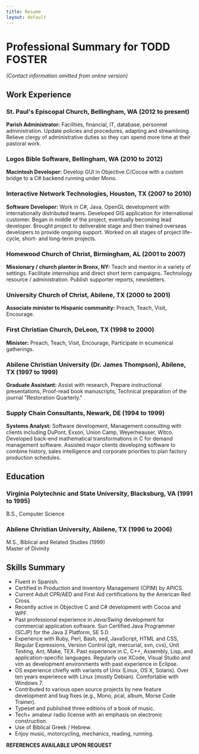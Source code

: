 ```yaml
---
title: Resume
layout: default
---
```


# Professional Summary for TODD FOSTER

*(Contact information omitted from online version)*

## Work Experience

### **St. Paul's Episcopal Church,** Bellingham, WA (2012 to present)
**Parish Administrator:** Facilities, financial, IT, database, personnel administration. Update policies and procedures, adapting and streamlining. Relieve clergy of administrative duties so they can spend more time at their pastoral work.

### **Logos Bible Software,** Bellingham, WA (2010 to 2012)
**Macintosh Developer:** Develop GUI in Objective C/Cocoa with a custom bridge to a C# backend running under Mono.

### **Interactive Network Technologies,** Houston, TX (2007 to 2010)
**Software Developer:** Work in C#, Java, OpenGL development with internationally distributed teams. Developed GIS application for international customer. Began in middle of the project, eventually becoming lead developer. Brought project to deliverable stage and then trained overseas developers to provide ongoing support. Worked on all stages of project life-cycle, short- and long-term projects.

### **Homewood Church of Christ,** Birmingham, AL (2001 to 2007)
**Missionary / church planter in Bronx, NY:** Teach and mentor in a variety of settings. Facilitate internships and direct short term campaigns. Technology resource / administration. Publish supporter reports, newsletters.

### **University Church of Christ,** Abilene, TX (2000 to 2001)
**Associate minister to Hispanic community:** Preach, Teach, Visit, Encourage.

### **First Christian Church,** DeLeon, TX (1998 to 2000)
**Minister:** Preach, Teach, Visit, Encourage, Participate in ecumenical gatherings.

### **Abilene Christian University** (Dr. James Thompson), Abilene, TX (1997 to 1999)
**Graduate Assistant:** Assist with research, Prepare instructional presentations, Proof-read book manuscripts, Technical preparation of the journal "Restoration Quarterly."

### **Supply Chain Consultants,** Newark, DE (1994 to 1999)
**Systems Analyst:** Software development, Management consulting with clients including DuPont, Exxon, Union Camp, Weyerheauser, Witco. Developed back-end mathematical transformations in C for demand management software. Assisted major clients developing software to combine history, sales intelligence and corporate priorities to plan factory production schedules.


## Education

### **Virginia Polytechnic and State University,** Blacksburg, VA (1991 to 1995)
B.S., Computer Science

### **Abilene Christian University,** Abilene, TX (1996 to 2006)
M.S., Biblical and Related Studies (1999)   
Master of Divinity

## Skills Summary
* Fluent in Spanish.
* Certified in Production and Inventory Management (CPIM) by APICS.
* Current Adult CPR/AED and First Aid certifications by the American Red Cross.
* Recently active in Objective C and C# development with Cocoa and WPF.
* Past professional experience in *Java/Swing* development for commercial application software. Sun Certified Java Programmer (SCJP) for the Java 2 Platform, SE 5.0.
* Experience with Ruby, Perl, Bash, sed, JavaScript, HTML and CSS, Regular Expressions, Version Control (git, mercurial, svn, cvs), Unit Testing, Ant, Make, TEX. Past experience in C, C++, Assembly, Lisp, and application-specific languages. Regularly use XCode, Visual Studio and vim as development environments with past experience in Eclipse.
* OS experience chiefly with variants of Unix (Linux, OS X, Solaris). Over ten years experience with Linux (mostly Debian). Comfortable with Windows 7.
* Contributed to various open source projects by new feature development and bug fixes (e.g., Mono, pcal, album, Morse Code Trainer).
* Typeset and published three editions of a book of music.
* Tech+ amateur radio license with an emphasis on electronic construction.
* Use of Biblical Greek / Hebrew.
* Enjoy music, motorcycling, mechanics, reading, running.


**REFERENCES AVAILABLE UPON REQUEST**
